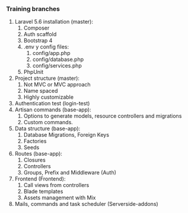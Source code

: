 ### Training branches

1. Laravel 5.6 installation (master): 
    1. Composer 
    2. Auth scaffold
    3. Bootstrap 4
    4. .env y config files:
        1. config/app.php
        2. config/database.php
        3. config/services.php
    5. PhpUnit
2. Project structure (master):
    1. Not MVC or MVC approach
    2. Name spaced
    3. Highly customizable
3. Authentication test (login-test)
4. Artisan commands (base-app):
    1. Options to generate models, resource controllers and migrations
    2. Custom commands. 
5. Data structure (base-app):
    1. Database Migrations, Foreign Keys
    2. Factories
    3. Seeds 
6. Routes (base-app):
    1. Closures
    2. Controllers
    3. Groups, Prefix and Middleware (Auth)
7. Frontend (Frontend):
   1. Call views from controllers
   2. Blade templates 
   3. Assets management with Mix
8. Mails, commands and task scheduler (Serverside-addons)
